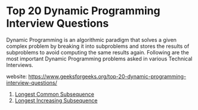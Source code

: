 # Top 20 Dynamic Programming Interview Questions

Dynamic Programming is an algorithmic paradigm that solves a given complex problem by breaking it into subproblems and stores the results of subproblems to avoid computing the same results again. Following are the most important Dynamic Programming problems asked in various Technical Interviews.

website: https://www.geeksforgeeks.org/top-20-dynamic-programming-interview-questions/

1. [Longest Common Subsequence](https://www.geeksforgeeks.org/longest-common-subsequence-dp-4/)
2. [Longest Increasing Subsequence](https://www.geeksforgeeks.org/longest-increasing-subsequence-dp-3/)
